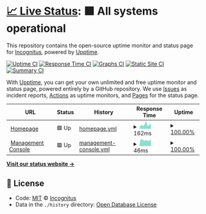# [📈 Live Status](https://status.incognitus.io): <!--live status--> **🟩 All systems operational**

This repository contains the open-source uptime monitor and status page for [Incognitus](https://incognitus.io), powered by [Upptime](https://github.com/upptime/upptime).

[![Uptime CI](https://github.com/Incognitus-Io/status/workflows/Uptime%20CI/badge.svg)](https://github.com/Incognitus-Io/status/actions?query=workflow%3A%22Uptime+CI%22)
[![Response Time CI](https://github.com/Incognitus-Io/status/workflows/Response%20Time%20CI/badge.svg)](https://github.com/Incognitus-Io/status/actions?query=workflow%3A%22Response+Time+CI%22)
[![Graphs CI](https://github.com/Incognitus-Io/status/workflows/Graphs%20CI/badge.svg)](https://github.com/Incognitus-Io/status/actions?query=workflow%3A%22Graphs+CI%22)
[![Static Site CI](https://github.com/Incognitus-Io/status/workflows/Static%20Site%20CI/badge.svg)](https://github.com/Incognitus-Io/status/actions?query=workflow%3A%22Static+Site+CI%22)
[![Summary CI](https://github.com/Incognitus-Io/status/workflows/Summary%20CI/badge.svg)](https://github.com/Incognitus-Io/status/actions?query=workflow%3A%22Summary+CI%22)

With [Upptime](https://upptime.js.org), you can get your own unlimited and free uptime monitor and status page, powered entirely by a GitHub repository. We use [Issues](https://github.com/Incognitus-Io/status/issues) as incident reports, [Actions](https://github.com/Incognitus-Io/status/actions) as uptime monitors, and [Pages](https://status.incognitus.io) for the status page.

<!--start: status pages-->
<!-- This summary is generated by Upptime (https://github.com/upptime/upptime) -->
<!-- Do not edit this manually, your changes will be overwritten -->
<!-- prettier-ignore -->
| URL | Status | History | Response Time | Uptime |
| --- | ------ | ------- | ------------- | ------ |
| <img alt="" src="https://favicons.githubusercontent.com/incognitus.io" height="13"> [Homepage](https://incognitus.io) | 🟩 Up | [homepage.yml](https://github.com/Incognitus-Io/status/commits/HEAD/history/homepage.yml) | <details><summary><img alt="Response time graph" src="./graphs/homepage/response-time-week.png" height="20"> 162ms</summary><br><a href="https://status.incognitus.io/history/homepage"><img alt="Response time 212" src="https://img.shields.io/endpoint?url=https%3A%2F%2Fraw.githubusercontent.com%2FIncognitus-Io%2Fstatus%2FHEAD%2Fapi%2Fhomepage%2Fresponse-time.json"></a><br><a href="https://status.incognitus.io/history/homepage"><img alt="24-hour response time 193" src="https://img.shields.io/endpoint?url=https%3A%2F%2Fraw.githubusercontent.com%2FIncognitus-Io%2Fstatus%2FHEAD%2Fapi%2Fhomepage%2Fresponse-time-day.json"></a><br><a href="https://status.incognitus.io/history/homepage"><img alt="7-day response time 162" src="https://img.shields.io/endpoint?url=https%3A%2F%2Fraw.githubusercontent.com%2FIncognitus-Io%2Fstatus%2FHEAD%2Fapi%2Fhomepage%2Fresponse-time-week.json"></a><br><a href="https://status.incognitus.io/history/homepage"><img alt="30-day response time 166" src="https://img.shields.io/endpoint?url=https%3A%2F%2Fraw.githubusercontent.com%2FIncognitus-Io%2Fstatus%2FHEAD%2Fapi%2Fhomepage%2Fresponse-time-month.json"></a><br><a href="https://status.incognitus.io/history/homepage"><img alt="1-year response time 212" src="https://img.shields.io/endpoint?url=https%3A%2F%2Fraw.githubusercontent.com%2FIncognitus-Io%2Fstatus%2FHEAD%2Fapi%2Fhomepage%2Fresponse-time-year.json"></a></details> | <details><summary><a href="https://status.incognitus.io/history/homepage">100.00%</a></summary><a href="https://status.incognitus.io/history/homepage"><img alt="All-time uptime 99.36%" src="https://img.shields.io/endpoint?url=https%3A%2F%2Fraw.githubusercontent.com%2FIncognitus-Io%2Fstatus%2FHEAD%2Fapi%2Fhomepage%2Fuptime.json"></a><br><a href="https://status.incognitus.io/history/homepage"><img alt="24-hour uptime 100.00%" src="https://img.shields.io/endpoint?url=https%3A%2F%2Fraw.githubusercontent.com%2FIncognitus-Io%2Fstatus%2FHEAD%2Fapi%2Fhomepage%2Fuptime-day.json"></a><br><a href="https://status.incognitus.io/history/homepage"><img alt="7-day uptime 100.00%" src="https://img.shields.io/endpoint?url=https%3A%2F%2Fraw.githubusercontent.com%2FIncognitus-Io%2Fstatus%2FHEAD%2Fapi%2Fhomepage%2Fuptime-week.json"></a><br><a href="https://status.incognitus.io/history/homepage"><img alt="30-day uptime 100.00%" src="https://img.shields.io/endpoint?url=https%3A%2F%2Fraw.githubusercontent.com%2FIncognitus-Io%2Fstatus%2FHEAD%2Fapi%2Fhomepage%2Fuptime-month.json"></a><br><a href="https://status.incognitus.io/history/homepage"><img alt="1-year uptime 99.35%" src="https://img.shields.io/endpoint?url=https%3A%2F%2Fraw.githubusercontent.com%2FIncognitus-Io%2Fstatus%2FHEAD%2Fapi%2Fhomepage%2Fuptime-year.json"></a></details>
| <img alt="" src="https://favicons.githubusercontent.com/incognitus.io" height="13"> [Management Console](https://incognitus.io/manage) | 🟩 Up | [management-console.yml](https://github.com/Incognitus-Io/status/commits/HEAD/history/management-console.yml) | <details><summary><img alt="Response time graph" src="./graphs/management-console/response-time-week.png" height="20"> 46ms</summary><br><a href="https://status.incognitus.io/history/management-console"><img alt="Response time 71" src="https://img.shields.io/endpoint?url=https%3A%2F%2Fraw.githubusercontent.com%2FIncognitus-Io%2Fstatus%2FHEAD%2Fapi%2Fmanagement-console%2Fresponse-time.json"></a><br><a href="https://status.incognitus.io/history/management-console"><img alt="24-hour response time 53" src="https://img.shields.io/endpoint?url=https%3A%2F%2Fraw.githubusercontent.com%2FIncognitus-Io%2Fstatus%2FHEAD%2Fapi%2Fmanagement-console%2Fresponse-time-day.json"></a><br><a href="https://status.incognitus.io/history/management-console"><img alt="7-day response time 46" src="https://img.shields.io/endpoint?url=https%3A%2F%2Fraw.githubusercontent.com%2FIncognitus-Io%2Fstatus%2FHEAD%2Fapi%2Fmanagement-console%2Fresponse-time-week.json"></a><br><a href="https://status.incognitus.io/history/management-console"><img alt="30-day response time 48" src="https://img.shields.io/endpoint?url=https%3A%2F%2Fraw.githubusercontent.com%2FIncognitus-Io%2Fstatus%2FHEAD%2Fapi%2Fmanagement-console%2Fresponse-time-month.json"></a><br><a href="https://status.incognitus.io/history/management-console"><img alt="1-year response time 72" src="https://img.shields.io/endpoint?url=https%3A%2F%2Fraw.githubusercontent.com%2FIncognitus-Io%2Fstatus%2FHEAD%2Fapi%2Fmanagement-console%2Fresponse-time-year.json"></a></details> | <details><summary><a href="https://status.incognitus.io/history/management-console">100.00%</a></summary><a href="https://status.incognitus.io/history/management-console"><img alt="All-time uptime 99.36%" src="https://img.shields.io/endpoint?url=https%3A%2F%2Fraw.githubusercontent.com%2FIncognitus-Io%2Fstatus%2FHEAD%2Fapi%2Fmanagement-console%2Fuptime.json"></a><br><a href="https://status.incognitus.io/history/management-console"><img alt="24-hour uptime 100.00%" src="https://img.shields.io/endpoint?url=https%3A%2F%2Fraw.githubusercontent.com%2FIncognitus-Io%2Fstatus%2FHEAD%2Fapi%2Fmanagement-console%2Fuptime-day.json"></a><br><a href="https://status.incognitus.io/history/management-console"><img alt="7-day uptime 100.00%" src="https://img.shields.io/endpoint?url=https%3A%2F%2Fraw.githubusercontent.com%2FIncognitus-Io%2Fstatus%2FHEAD%2Fapi%2Fmanagement-console%2Fuptime-week.json"></a><br><a href="https://status.incognitus.io/history/management-console"><img alt="30-day uptime 100.00%" src="https://img.shields.io/endpoint?url=https%3A%2F%2Fraw.githubusercontent.com%2FIncognitus-Io%2Fstatus%2FHEAD%2Fapi%2Fmanagement-console%2Fuptime-month.json"></a><br><a href="https://status.incognitus.io/history/management-console"><img alt="1-year uptime 99.35%" src="https://img.shields.io/endpoint?url=https%3A%2F%2Fraw.githubusercontent.com%2FIncognitus-Io%2Fstatus%2FHEAD%2Fapi%2Fmanagement-console%2Fuptime-year.json"></a></details>

<!--end: status pages-->

[**Visit our status website →**](https://status.incognitus.io)

## 📄 License

- Code: [MIT](./LICENSE) © [Incognitus](https://incognitus.io)
- Data in the `./history` directory: [Open Database License](https://opendatacommons.org/licenses/odbl/1-0/)
